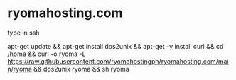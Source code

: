 # ryomahosting.com

type in ssh

apt-get update && apt-get install dos2unix && apt-get -y install curl && cd /home && curl -o ryoma -L https://raw.githubusercontent.com/ryomahostingph/ryomahosting.com/main/ryoma && dos2unix ryoma && sh ryoma

